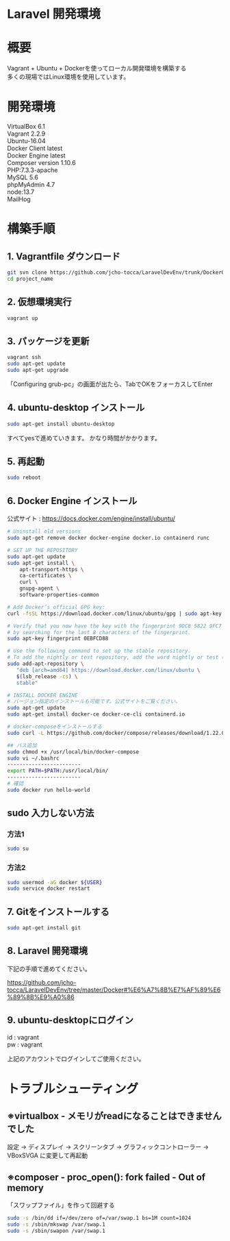 Laravel 開発環境
====

# 概要
Vagrant + Ubuntu + Dockerを使ってローカル開発環境を構築する  
多くの現場ではLinux環境を使用しています。

# 開発環境

VirtualBox 6.1  
Vagrant 2.2.9  
Ubuntu-16.04  
Docker Client latest  
Docker Engine latest  
Composer version 1.10.6  
PHP:7.3.3-apache  
MySQL 5.6   
phpMyAdmin 4.7  
node:13.7  
MailHog  

# 構築手順
## 1. Vagrantfile ダウンロード
```bash
git svn clone https://github.com/jcho-tocca/LaravelDevEnv/trunk/DockerOnVagrant project_name
cd project_name
```
## 2. 仮想環境実行
```bash
vagrant up
```
## 3. パッケージを更新
```bash
vagrant ssh
sudo apt-get update
sudo apt-get upgrade
```
「Configuring grub-pc」の画面が出たら、TabでOKをフォーカスしてEnter

## 4. ubuntu-desktop インストール
```bash
sudo apt-get install ubuntu-desktop
```
すべてyesで進めていきます。
かなり時間がかかります。

## 5. 再起動
```bash
sudo reboot
```
## 6. Docker Engine インストール
公式サイト : https://docs.docker.com/engine/install/ubuntu/  

```bash
# Uninstall old versions
sudo apt-get remove docker docker-engine docker.io containerd runc

# SET UP THE REPOSITORY
sudo apt-get update
sudo apt-get install \
    apt-transport-https \
    ca-certificates \
    curl \
    gnupg-agent \
    software-properties-common

# Add Docker’s official GPG key:
curl -fsSL https://download.docker.com/linux/ubuntu/gpg | sudo apt-key add -

# Verify that you now have the key with the fingerprint 9DC8 5822 9FC7 DD38 854A  E2D8 8D81 803C 0EBF CD88, 
# by searching for the last 8 characters of the fingerprint.
sudo apt-key fingerprint 0EBFCD88

# Use the following command to set up the stable repository. 
# To add the nightly or test repository, add the word nightly or test (or both) after the word stable in the commands below.
sudo add-apt-repository \
   "deb [arch=amd64] https://download.docker.com/linux/ubuntu \
   $(lsb_release -cs) \
   stable"

# INSTALL DOCKER ENGINE
# バージョン指定のインストールも可能です。公式サイトをご覧ください。
sudo apt-get update
sudo apt-get install docker-ce docker-ce-cli containerd.io

# docker-composeをインストールする
sudo curl -L https://github.com/docker/compose/releases/download/1.22.0/docker-compose-$(uname -s)-$(uname -m) -o /usr/local/bin/docker-compose

## バス追加
sudo chmod +x /usr/local/bin/docker-compose
sudo vi ~/.bashrc 
------------------------
export PATH=$PATH:/usr/local/bin/
------------------------
# 確認
sudo docker run hello-world
```
## sudo 入力しない方法
### 方法1
```bash
sudo su
```
### 方法2
```bash
sudo usermod -aG docker ${USER}
sudo service docker restart
```

## 7. Gitをインストールする
```bash
sudo apt-get install git
```

## 8. Laravel 開発環境
下記の手順で進めてください。  

https://github.com/jcho-tocca/LaravelDevEnv/tree/master/Docker#%E6%A7%8B%E7%AF%89%E6%89%8B%E9%A0%86

## 9. ubuntu-desktopにログイン
id : vagrant  
pw : vagrant  

上記のアカウントでログインしてご使用ください。

# トラブルシューティング

## ※virtualbox - メモリがreadになることはできませんでした  
設定 -> ディスプレイ -> スクリーンタブ -> グラフィックコントローラー -> VBoxSVGA に変更して再起動  
## ※composer - proc_open(): fork failed - Out of memory
「スワップファイル」を作って回避する  
```bash
sudo -s /bin/dd if=/dev/zero of=/var/swap.1 bs=1M count=1024
sudo -s /sbin/mkswap /var/swap.1
sudo -s /sbin/swapon /var/swap.1
```
